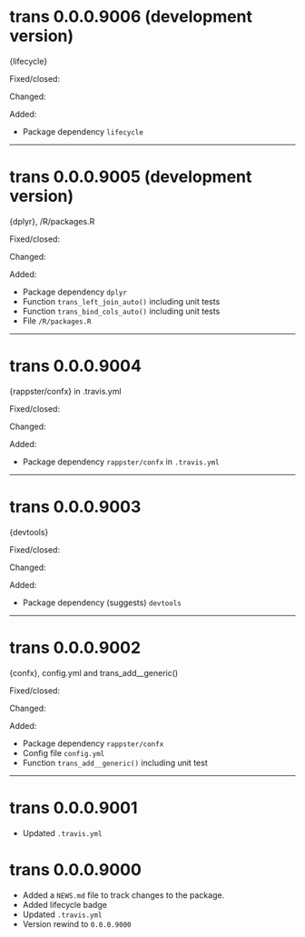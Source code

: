 # trans 0.0.0.9006 (development version)

{lifecycle}

Fixed/closed:

Changed:

Added:

- Package dependency `lifecycle`

--------------------------------------------------------------------------------

# trans 0.0.0.9005 (development version)

{dplyr}, /R/packages.R

Fixed/closed:

Changed:

Added:

- Package dependency `dplyr`
- Function `trans_left_join_auto()` including unit tests
- Function `trans_bind_cols_auto()` including unit tests
- File `/R/packages.R`

--------------------------------------------------------------------------------

# trans 0.0.0.9004

{rappster/confx} in .travis.yml

Fixed/closed:

Changed:

Added:

- Package dependency `rappster/confx` in `.travis.yml`

--------------------------------------------------------------------------------

# trans 0.0.0.9003

{devtools}

Fixed/closed:

Changed:

Added:

- Package dependency (suggests) `devtools`

--------------------------------------------------------------------------------

# trans 0.0.0.9002

{confx}, config.yml and trans_add__generic()

Fixed/closed:

Changed:

Added:

- Package dependency `rappster/confx`
- Config file `config.yml`
- Function `trans_add__generic()` including unit test

--------------------------------------------------------------------------------

# trans 0.0.0.9001

- Updated `.travis.yml`

# trans 0.0.0.9000

- Added a `NEWS.md` file to track changes to the package.
- Added lifecycle badge 
- Updated `.travis.yml`
- Version rewind to `0.0.0.9000`
